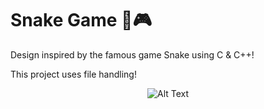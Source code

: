 # Snake Game 🐍🎮

Design inspired by the famous game Snake using C & C++!

This project uses file handling!

<div style="text-align:center;">
  <img src="1.png" alt="Alt Text">
</div>

